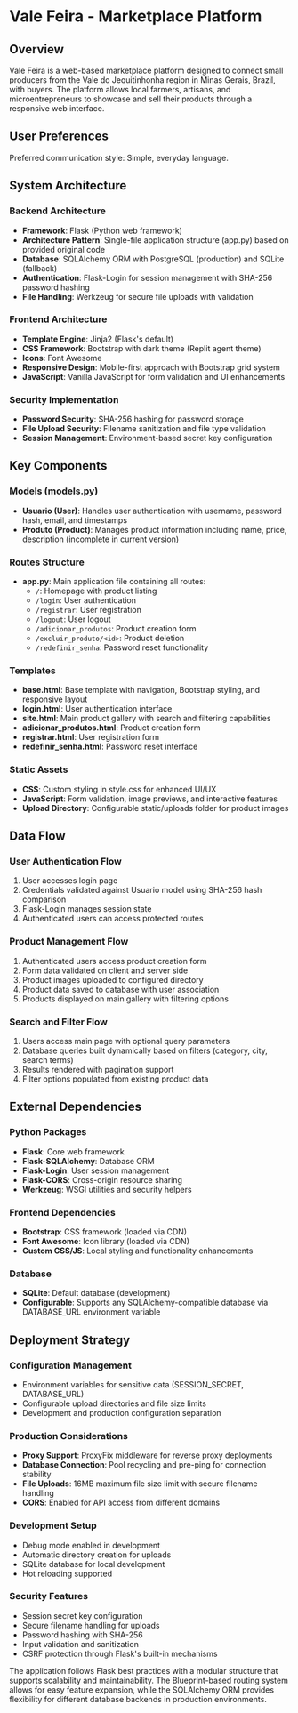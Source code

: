 # Vale Feira - Marketplace Platform

## Overview

Vale Feira is a web-based marketplace platform designed to connect small producers from the Vale do Jequitinhonha region in Minas Gerais, Brazil, with buyers. The platform allows local farmers, artisans, and microentrepreneurs to showcase and sell their products through a responsive web interface.

## User Preferences

Preferred communication style: Simple, everyday language.

## System Architecture

### Backend Architecture
- **Framework**: Flask (Python web framework)
- **Architecture Pattern**: Single-file application structure (app.py) based on provided original code
- **Database**: SQLAlchemy ORM with PostgreSQL (production) and SQLite (fallback)
- **Authentication**: Flask-Login for session management with SHA-256 password hashing
- **File Handling**: Werkzeug for secure file uploads with validation

### Frontend Architecture
- **Template Engine**: Jinja2 (Flask's default)
- **CSS Framework**: Bootstrap with dark theme (Replit agent theme)
- **Icons**: Font Awesome
- **Responsive Design**: Mobile-first approach with Bootstrap grid system
- **JavaScript**: Vanilla JavaScript for form validation and UI enhancements

### Security Implementation
- **Password Security**: SHA-256 hashing for password storage
- **File Upload Security**: Filename sanitization and file type validation
- **Session Management**: Environment-based secret key configuration

## Key Components

### Models (models.py)
- **Usuario (User)**: Handles user authentication with username, password hash, email, and timestamps
- **Produto (Product)**: Manages product information including name, price, description (incomplete in current version)

### Routes Structure
- **app.py**: Main application file containing all routes:
  - `/`: Homepage with product listing
  - `/login`: User authentication 
  - `/registrar`: User registration
  - `/logout`: User logout
  - `/adicionar_produtos`: Product creation form
  - `/excluir_produto/<id>`: Product deletion
  - `/redefinir_senha`: Password reset functionality

### Templates
- **base.html**: Base template with navigation, Bootstrap styling, and responsive layout
- **login.html**: User authentication interface
- **site.html**: Main product gallery with search and filtering capabilities
- **adicionar_produtos.html**: Product creation form
- **registrar.html**: User registration form
- **redefinir_senha.html**: Password reset interface

### Static Assets
- **CSS**: Custom styling in style.css for enhanced UI/UX
- **JavaScript**: Form validation, image previews, and interactive features
- **Upload Directory**: Configurable static/uploads folder for product images

## Data Flow

### User Authentication Flow
1. User accesses login page
2. Credentials validated against Usuario model using SHA-256 hash comparison
3. Flask-Login manages session state
4. Authenticated users can access protected routes

### Product Management Flow
1. Authenticated users access product creation form
2. Form data validated on client and server side
3. Product images uploaded to configured directory
4. Product data saved to database with user association
5. Products displayed on main gallery with filtering options

### Search and Filter Flow
1. Users access main page with optional query parameters
2. Database queries built dynamically based on filters (category, city, search terms)
3. Results rendered with pagination support
4. Filter options populated from existing product data

## External Dependencies

### Python Packages
- **Flask**: Core web framework
- **Flask-SQLAlchemy**: Database ORM
- **Flask-Login**: User session management
- **Flask-CORS**: Cross-origin resource sharing
- **Werkzeug**: WSGI utilities and security helpers

### Frontend Dependencies
- **Bootstrap**: CSS framework (loaded via CDN)
- **Font Awesome**: Icon library (loaded via CDN)
- **Custom CSS/JS**: Local styling and functionality enhancements

### Database
- **SQLite**: Default database (development)
- **Configurable**: Supports any SQLAlchemy-compatible database via DATABASE_URL environment variable

## Deployment Strategy

### Configuration Management
- Environment variables for sensitive data (SESSION_SECRET, DATABASE_URL)
- Configurable upload directories and file size limits
- Development and production configuration separation

### Production Considerations
- **Proxy Support**: ProxyFix middleware for reverse proxy deployments
- **Database Connection**: Pool recycling and pre-ping for connection stability
- **File Uploads**: 16MB maximum file size limit with secure filename handling
- **CORS**: Enabled for API access from different domains

### Development Setup
- Debug mode enabled in development
- Automatic directory creation for uploads
- SQLite database for local development
- Hot reloading supported

### Security Features
- Session secret key configuration
- Secure filename handling for uploads
- Password hashing with SHA-256
- Input validation and sanitization
- CSRF protection through Flask's built-in mechanisms

The application follows Flask best practices with a modular structure that supports scalability and maintainability. The Blueprint-based routing system allows for easy feature expansion, while the SQLAlchemy ORM provides flexibility for different database backends in production environments.